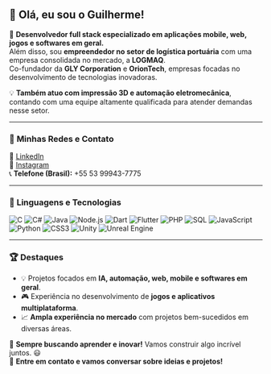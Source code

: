 ## 👋 Olá, eu sou o Guilherme!

🚀 **Desenvolvedor full stack especializado em aplicações mobile, web, jogos e softwares em geral.**  
Além disso, sou **empreendedor no setor de logística portuária** com uma empresa consolidada no mercado, a **LOGMAQ**.  
Co-fundador da **GLY Corporation** e **OrionTech**, empresas focadas no desenvolvimento de tecnologias inovadoras.

💡 **Também atuo com impressão 3D e automação eletromecânica**, contando com uma equipe altamente qualificada para atender demandas nesse setor.

---

### 📌 **Minhas Redes e Contato**
🔹 [LinkedIn](https://www.linkedin.com/in/guilherme-rodrigues-998147268/)  
🔹 [Instagram](https://www.instagram.com/guilhermerodrigues/)  
📞 **Telefone (Brasil):** +55 53 99943-7775  

---

### 🚀 **Linguagens e Tecnologias**
![C](https://img.shields.io/badge/C-00599C?style=for-the-badge&logo=c&logoColor=white)
![C#](https://img.shields.io/badge/C%23-239120?style=for-the-badge&logo=csharp&logoColor=white)
![Java](https://img.shields.io/badge/Java-007396?style=for-the-badge&logo=java&logoColor=white)
![Node.js](https://img.shields.io/badge/Node.js-339933?style=for-the-badge&logo=nodedotjs&logoColor=white)
![Dart](https://img.shields.io/badge/Dart-0175C2?style=for-the-badge&logo=dart&logoColor=white)
![Flutter](https://img.shields.io/badge/Flutter-02569B?style=for-the-badge&logo=flutter&logoColor=white)
![PHP](https://img.shields.io/badge/PHP-777BB4?style=for-the-badge&logo=php&logoColor=white)
![SQL](https://img.shields.io/badge/SQL-4479A1?style=for-the-badge&logo=mysql&logoColor=white)
![JavaScript](https://img.shields.io/badge/JavaScript-F7DF1E?style=for-the-badge&logo=javascript&logoColor=black)
![Python](https://img.shields.io/badge/Python-3776AB?style=for-the-badge&logo=python&logoColor=white)
![CSS3](https://img.shields.io/badge/CSS3-1572B6?style=for-the-badge&logo=css3&logoColor=white)
![Unity](https://img.shields.io/badge/Unity-100000?style=for-the-badge&logo=unity&logoColor=white)
![Unreal Engine](https://img.shields.io/badge/Unreal-313131?style=for-the-badge&logo=unrealengine&logoColor=white)

---

### 🏆 **Destaques**
- 💡 Projetos focados em **IA, automação, web, mobile e softwares em geral**.  
- 🎮 Experiência no desenvolvimento de **jogos e aplicativos multiplataforma**.  
- 📈 **Ampla experiência no mercado** com projetos bem-sucedidos em diversas áreas.  

🚀 **Sempre buscando aprender e inovar!** Vamos construir algo incrível juntos. 😃  
💬 **Entre em contato e vamos conversar sobre ideias e projetos!**
